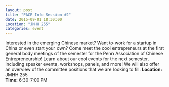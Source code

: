 ```yaml
---
layout: post
title: "PACE Info Session #2"
date: 2015-09-01 18:30:00
Location: "JMHH 255"
categories: event
---
```

Interested in the emerging Chinese market? Want to work for a startup in China or even start your own? Come meet the cool entrepreneurs at the first general body meetings of the semester for the Penn Association of Chinese Entrepreneurship! Learn about our cool events for the next semester, including speaker events, workshops, panels, and more! We will also offer an overview of the committee positions that we are looking to fill.
**Location:** JMHH 255 <br />
**Time:** 6:30-7:00 PM
